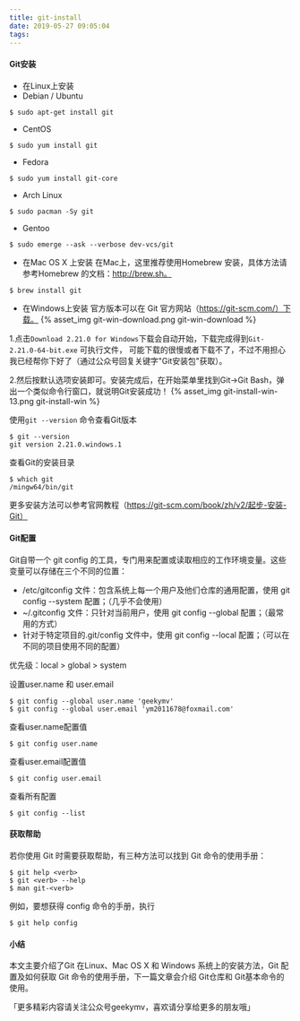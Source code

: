 ```yaml
---
title: git-install
date: 2019-05-27 09:05:04
tags:
---
```

#### Git安装
- 在Linux上安装
- Debian / Ubuntu
```text
$ sudo apt-get install git
```
- CentOS
```text
$ sudo yum install git
```
- Fedora
```text
$ sudo yum install git-core
```
- Arch Linux
```text
$ sudo pacman -Sy git
```
- Gentoo
```text
$ sudo emerge --ask --verbose dev-vcs/git
```

- 在Mac OS X 上安装
在Mac上，这里推荐使用Homebrew 安装，具体方法请参考Homebrew 的文档：http://brew.sh。
```text
$ brew install git
```

- 在Windows上安装
官方版本可以在 Git 官方网站（https://git-scm.com/）下载。
{% asset_img git-win-download.png git-win-download %}

1.点击`Download 2.21.0 for Windows`下载会自动开始，下载完成得到`Git-2.21.0-64-bit.exe` 可执行文件，
可能下载的很慢或者下载不了，不过不用担心我已经帮你下好了（通过公众号回复关键字"Git安装包"获取）。

2.然后按默认选项安装即可。安装完成后，在开始菜单里找到Git->Git Bash，弹出一个类似命令行窗口，就说明Git安装成功！
{% asset_img git-install-win-13.png git-install-win %}


使用`git --version` 命令查看Git版本
```text
$ git --version
git version 2.21.0.windows.1
```

查看Git的安装目录
```text
$ which git
/mingw64/bin/git
```
更多安装方法可以参考官网教程（https://git-scm.com/book/zh/v2/起步-安装-Git）

#### Git配置
Git自带一个 git config 的工具，专门用来配置或读取相应的工作环境变量。这些变量可以存储在三个不同的位置：
- /etc/gitconfig 文件：包含系统上每一个用户及他们仓库的通用配置，使用 git config --system 配置；（几乎不会使用）
- ~/.gitconfig 文件：只针对当前用户，使用 git config --global 配置；（最常用的方式）
- 针对于特定项目的.git/config 文件中，使用 git config --local 配置；（可以在不同的项目使用不同的配置）

优先级：local > global > system

设置user.name 和 user.email
```text
$ git config --global user.name 'geekymv'
$ git config --global user.email 'ym2011678@foxmail.com'
```

查看user.name配置值
```text
$ git config user.name
```

查看user.email配置值
```text
$ git config user.email
```

查看所有配置
```text
$ git config --list
```

#### 获取帮助

若你使用 Git 时需要获取帮助，有三种方法可以找到 Git 命令的使用手册：
```text
$ git help <verb>
$ git <verb> --help
$ man git-<verb>
```

例如，要想获得 config 命令的手册，执行
```text
$ git help config
```
#### 小结
本文主要介绍了Git 在Linux、Mac OS X 和 Windows 系统上的安装方法，Git 配置及如何获取 Git 命令的使用手册，下一篇文章会介绍 Git仓库和 Git基本命令的使用。

「更多精彩内容请关注公众号geekymv，喜欢请分享给更多的朋友哦」








